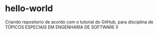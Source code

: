 # hello-world
Criando repositorio de acordo com o tutorial do GitHub, para disciplina de TÓPICOS ESPECIAIS EM ENGENHARIA DE SOFTWARE II
